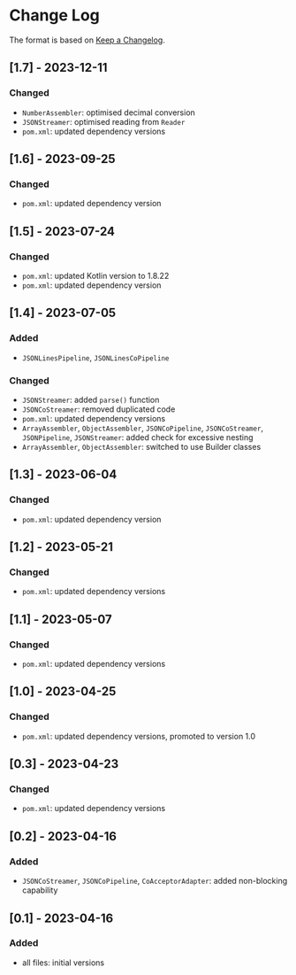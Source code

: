 # Change Log

The format is based on [Keep a Changelog](http://keepachangelog.com/).

## [1.7] - 2023-12-11
### Changed
- `NumberAssembler`: optimised decimal conversion
- `JSONStreamer`: optimised reading from `Reader`
- `pom.xml`: updated dependency versions

## [1.6] - 2023-09-25
### Changed
- `pom.xml`: updated dependency version

## [1.5] - 2023-07-24
### Changed
- `pom.xml`: updated Kotlin version to 1.8.22
- `pom.xml`: updated dependency version

## [1.4] - 2023-07-05
### Added
- `JSONLinesPipeline`, `JSONLinesCoPipeline`
### Changed
- `JSONStreamer`: added `parse()` function
- `JSONCoStreamer`: removed duplicated code
- `pom.xml`: updated dependency versions
- `ArrayAssembler`, `ObjectAssembler`, `JSONCoPipeline`, `JSONCoStreamer`, `JSONPipeline`, `JSONStreamer`: added check
  for excessive nesting
- `ArrayAssembler`, `ObjectAssembler`: switched to use Builder classes

## [1.3] - 2023-06-04
### Changed
- `pom.xml`: updated dependency version

## [1.2] - 2023-05-21
### Changed
- `pom.xml`: updated dependency versions

## [1.1] - 2023-05-07
### Changed
- `pom.xml`: updated dependency versions

## [1.0] - 2023-04-25
### Changed
- `pom.xml`: updated dependency versions, promoted to version 1.0

## [0.3] - 2023-04-23
### Changed
- `pom.xml`: updated dependency versions

## [0.2] - 2023-04-16
### Added
- `JSONCoStreamer`, `JSONCoPipeline`, `CoAcceptorAdapter`: added non-blocking capability

## [0.1] - 2023-04-16
### Added
- all files: initial versions
